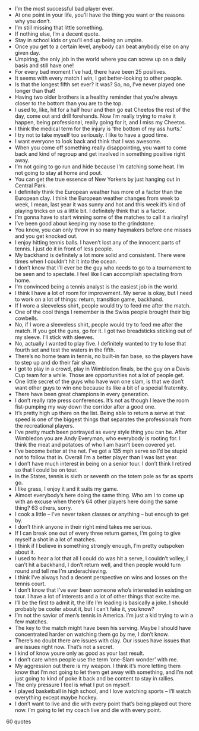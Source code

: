  - I’m the most successful bad player ever.
 - At one point in your life, you’ll have the thing you want or the reasons why you don’t.
 - I’m still missing that little something.
 - If nothing else, I’m a decent quote.
 - Stay in school kids or you’ll end up being an umpire.
 - Once you get to a certain level, anybody can beat anybody else on any given day.
 - Umpiring, the only job in the world where you can screw up on a daily basis and still have one!
 - For every bad moment I’ve had, there have been 25 positives.
 - It seems with every match I win, I get better-looking to other people.
 - Is that the longest fifth set ever? It was? So, no, I’ve never played one longer than that!
 - Having two older brothers is a healthy reminder that you’re always closer to the bottom than you are to the top.
 - I used to, like, hit for a half hour and then go eat Cheetos the rest of the day, come out and drill forehands. Now I’m really trying to make it happen, being professional, really going for it, and I miss my Cheetos.
 - I think the medical term for the injury is ‘the bottom of my ass hurts.’
 - I try not to take myself too seriously. I like to have a good time.
 - I want everyone to look back and think that I was awesome.
 - When you come off something really disappointing, you want to come back and kind of regroup and get involved in something positive right away.
 - I’m not going to go run and hide because I’m catching some heat. I’m not going to stay at home and pout.
 - You can get the true essence of New Yorkers by just hanging out in Central Park.
 - I definitely think the European weather has more of a factor than the European clay. I think the European weather changes from week to week, I mean, last year it was sunny and hot and this week it’s kind of playing tricks on us a little bit. I definitely think that is a factor.
 - I’m gonna have to start winning some of the matches to call it a rivalry!
 - I’ve been good about keeping my nose to the grindstone.
 - You know, you can only throw in so many haymakers before one misses and you get knocked out.
 - I enjoy hitting tennis balls. I haven’t lost any of the innocent parts of tennis. I just do it in front of less people.
 - My backhand is definitely a lot more solid and consistent. There were times when I couldn’t hit it into the ocean.
 - I don’t know that I’ll ever be the guy who needs to go to a tournament to be seen and to spectate. I feel like I can accomplish spectating from home.
 - I’m convinced being a tennis analyst is the easiest job in the world.
 - I think I have a lot of room for improvement. My serve is okay, but I need to work on a lot of things: return, transition game, backhand.
 - If I wore a sleeveless shirt, people would try to feed me after the match.
 - One of the cool things I remember is the Swiss people brought their big cowbells.
 - No, if I wore a sleeveless shirt, people would try to feed me after the match. If you got the guns, go for it. I got two breadsticks sticking out of my sleeve. I’ll stick with sleeves.
 - No, actually I wanted to play five. I definitely wanted to try to lose that fourth set and test the waters in the fifth.
 - There’s no home team in tennis, no built-in fan base, so the players have to step up and do their fair share.
 - I got to play in a crowd, play in Wimbledon finals, be the guy on a Davis Cup team for a while. Those are opportunities not a lot of people get.
 - One little secret of the guys who have won one slam, is that we don’t want other guys to win one because its like a bit of a special fraternity.
 - There have been great champions in every generation.
 - I don’t really rate press conferences. It’s not as though I leave the room fist-pumping my way down the corridor after a good one.
 - It’s pretty high up there on the list. Being able to return a serve at that speed is one of the biggest things that separates the professionals from the recreational players.
 - I’ve pretty much been portrayed as every style thing you can be. After Wimbledon you are Andy Everyman, who everybody is rooting for. I think the meat and potatoes of who I am hasn’t been covered yet.
 - I’ve become better at the net. I’ve got a 135 mph serve so I’d be stupid not to follow that in. Overall I’m a better player than I was last year.
 - I don’t have much interest in being on a senior tour. I don’t think I retired so that I could be on tour.
 - In the States, tennis is sixth or seventh on the totem pole as far as sports go.
 - I like grass, I enjoy it and it suits my game.
 - Almost everybody’s here doing the same thing. Who am I to come up with an excuse when there’s 64 other players here doing the same thing? 63 others, sorry.
 - I cook a little – I’ve never taken classes or anything – but enough to get by.
 - I don’t think anyone in their right mind takes me serious.
 - If I can break one out of every three return games, I’m going to give myself a shot in a lot of matches.
 - I think if I believe in something strongly enough, I’m pretty outspoken about it.
 - I used to hear a lot that all I could do was hit a serve, I couldn’t volley, I can’t hit a backhand, I don’t return well, and then people would turn round and tell me I’m underachieving.
 - I think I’ve always had a decent perspective on wins and losses on the tennis court.
 - I don’t know that I’ve ever been someone who’s interested in existing on tour. I have a lot of interests and a lot of other things that excite me.
 - I’ll be the first to admit it, the life I’m leading is basically a joke. I should probably be cooler about it, but I can’t fake it, you know?
 - I’m not the savior of men’s tennis in America. I’m just a kid trying to win a few matches.
 - The key to the match might have been his serving. Maybe I should have concentrated harder on watching them go by me, I don’t know.
 - There’s no doubt there are issues with clay. Our issues have issues that are issues right now. That’s not a secret.
 - I kind of know youre only as good as your last result.
 - I don’t care when people use the term ‘one-Slam wonder’ with me.
 - My aggression out there is my weapon. I think it’s more letting them know that I’m not going to let them get away with something, and I’m not just going to kind of poke it back and be content to stay in rallies.
 - The only pressure I feel is what I put on myself.
 - I played basketball in high school, and I love watching sports – I’ll watch everything except maybe hockey.
 - I don’t want to live and die with every point that’s being played out there now. I’m going to let my coach live and die with every point.

60 quotes